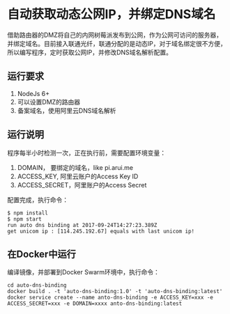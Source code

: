 # 自动获取动态公网IP，并绑定DNS域名

借助路由器的DMZ将自己的内网树莓派发布到公网，作为公网可访问的服务器，并绑定域名。目前接入联通光纤，联通分配的是动态IP，对于域名绑定很不方便，所以编写程序，定时获取公网IP，并修改DNS域名解析配置。

## 运行要求  
1. NodeJs 6+   
2. 可以设置DMZ的路由器  
3. 备案域名，使用阿里云DNS域名解析  


## 运行说明  

程序每半小时检测一次，正在执行前，需要配置环境变量：  

1. DOMAIN， 要绑定的域名，like pi.arui.me  
2. ACCESS_KEY, 阿里云账户的Access Key ID  
3. ACCESS_SECRET，阿里账户的Access Secret  

配置完成，执行命令：  
``` 
$ npm install
$ npm start
run auto dns binding at 2017-09-24T14:27:23.389Z
get unicom ip : [114.245.192.67] equals with last unicom ip!
```

## 在Docker中运行

编译镜像，并部署到Docker Swarm环境中，执行命令：
```
cd auto-dns-binding 
docker build . -t 'auto-dns-binding:1.0' -t 'auto-dns-binding:latest'
docker service create --name anto-dns-binding -e ACCESS_KEY=xxx -e ACCESS_SECRET=xxx -e DOMAIN=xxxx anto-dns-binding:latest 
```